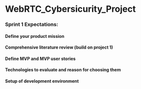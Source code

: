 # WebRTC_Cybersicurity_Project


### Sprint 1 Expectations:
#### Define your product mission
#### Comprehensive literature review (build on project 1)
#### Define MVP and MVP user stories
#### Technologies to evaluate and reason for choosing them
#### Setup of development environment
